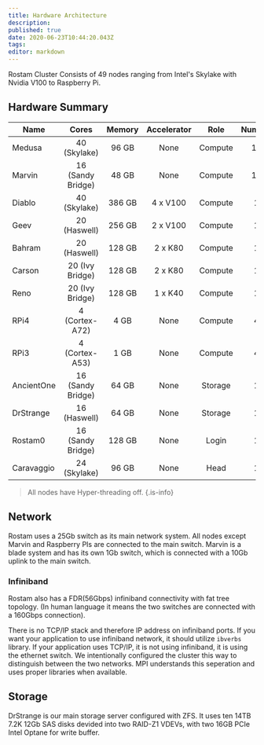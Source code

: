 ```yaml
---
title: Hardware Architecture
description: 
published: true
date: 2020-06-23T10:44:20.043Z
tags: 
editor: markdown
---
```


Rostam Cluster Consists of 49 nodes ranging from Intel's Skylake with Nvidia V100 to Raspberry Pi.

## Hardware Summary

|Name       |Cores              |Memory |Accelerator    |Role   |Number |
|-----------|:-----------------:|:-----:|:-------------:|:-----:|:-----:|
|Medusa     |40 (Skylake)       |96 GB  |None           |Compute|16     |
|Marvin     |16 (Sandy Bridge)  |48 GB  |None           |Compute|16     |
|Diablo     |40 (Skylake)       |386 GB |4 x V100       |Compute|1      |
|Geev       |20 (Haswell)       |256 GB |2 x V100       |Compute|1      |
|Bahram     |20 (Haswell)       |128 GB |2 x K80        |Compute|1      |
|Carson     |20 (Ivy Bridge)    |128 GB |2 x K80        |Compute|1      |
|Reno       |20 (Ivy Bridge)    |128 GB |1 x K40        |Compute|1      |
|RPi4       |4 (Cortex-A72)     |4 GB   |None           |Compute|4      |
|RPi3       |4 (Cortex-A53)     |1 GB   |None           |Compute|4      |
|AncientOne |16 (Sandy Bridge)  |64 GB  |None           |Storage|1      |
|DrStrange  |16 (Haswell)       |64 GB  |None           |Storage|1      |
|Rostam0    |16 (Sandy Bridge)  |128 GB |None           |Login  |1      |
|Caravaggio |24 (Skylake)       |96 GB  |None           |Head   |1      |

> All nodes have Hyper-threading off.
{.is-info}

## Network

Rostam uses a 25Gb switch as its main network system. All nodes except Marvin and Raspberry PIs are connected to the main switch. Marvin is a blade system and has its own 1Gb switch, which is connected with a 10Gb uplink to the main switch.

### Infiniband

Rostam also has a FDR(56Gbps) infiniband connectivity with fat tree topology. (In human language it means the two switches are connected with a 160Gbps connection).

There is no TCP/IP stack and therefore IP address on infiniband ports. If you want your application to use infiniband network, it should utilize `ibverbs` library. If your application uses TCP/IP, it is not using infiniband, it is using the ethernet switch. We intentionally configured the cluster this way to distinguish between the two networks. MPI understands this seperation and uses proper libraries when available.

## Storage
DrStrange is our main storage server configured with ZFS. It uses ten 14TB 7.2K 12Gb SAS disks devided into two RAID-Z1 VDEVs, with two 16GB PCIe Intel Optane for write buffer.